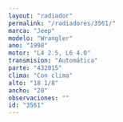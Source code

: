 ```yaml
---
layout: "radiador"
permalink: "/radiadores/3561/"
marca: "Jeep"
modelo: "Wrangler"
ano: "1998"
motor: "L4 2.5, L6 4.0"
transmision: "Automática"
parte: "432015"
clima: "Con clima"
alto: "18 1/8"
ancho: "20"
observaciones: ""
id: "3561"
---
```


